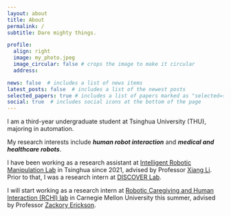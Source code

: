 ```yaml
---
layout: about
title: About
permalink: /
subtitle: Dare mighty things.

profile:
  align: right
  image: my_photo.jpeg
  image_circular: false # crops the image to make it circular
  address: 

news: false  # includes a list of news items
latest_posts: false  # includes a list of the newest posts
selected_papers: true # includes a list of papers marked as "selected={true}"
social: true  # includes social icons at the bottom of the page
---
```


I am a third-year undergraduate student at Tsinghua University (THU), majoring in automation.

My research interests include ***human robot interaction*** and ***medical and healthcare robots***.

I have been working as a research assistant at [Intelligent Robotic Manipulation Lab](https://sites.google.com/view/homepageoflixiang/home) in Tsinghua since 2021, advised by Professor [Xiang Li](https://scholar.google.com.sg/citations?hl=zh-CN&user=6EIX-JQAAAAJ).
Prior to that, I was a research intern at [DISCOVER Lab](https://github.com/AIR-DISCOVER).

I will start working as a research intern at [Robotic Caregiving and Human Interaction (RCHI) lab](https://rchi-lab.github.io) in Carnegie Mellon University this summer, advised by Professor [Zackory Erickson](https://zackory.com).
